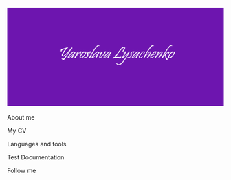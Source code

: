 ![HEADER](https://github.com/YaroslavaLy/YaroslavaLy/blob/7650b25aac663bef7811da1a70f1dbb426e7f00d/assets/test.png)

About me

My CV

Languages and tools

Test Documentation

Follow me
